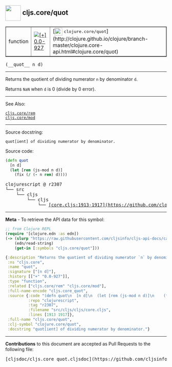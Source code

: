 ## <img width="48px" valign="middle" src="http://i.imgur.com/Hi20huC.png"> cljs.core/quot

 <table border="1">
<tr>

<td>function</td>
<td><a href="https://github.com/cljsinfo/cljs-api-docs/tree/0.0-927"><img valign="middle" alt="[+] 0.0-927" src="https://img.shields.io/badge/+-0.0--927-lightgrey.svg"></a> </td>
<td>
[<img height="24px" valign="middle" src="http://i.imgur.com/1GjPKvB.png"> <samp>clojure.core/quot</samp>](http://clojure.github.io/clojure/branch-master/clojure.core-api.html#clojure.core/quot)
</td>
</tr>
</table>

 <samp>
(__quot__ n d)<br>
</samp>

---

Returns the quotient of dividing numerator `n` by denominator `d`.

Returns `NaN` when `d` is 0 (divide by 0 error).

---


See Also:

[`cljs.core/rem`](cljs.core_rem.md)<br>
[`cljs.core/mod`](cljs.core_mod.md)<br>

---

Source docstring:

```
quot[ient] of dividing numerator by denominator.
```

Source code:

```clj
(defn quot
  [n d]
  (let [rem (js-mod n d)]
    (fix (/ (- n rem) d))))
```

 <pre>
clojurescript @ r2307
└── src
    └── cljs
        └── cljs
            └── <ins>[core.cljs:1913-1917](https://github.com/clojure/clojurescript/blob/r2307/src/cljs/cljs/core.cljs#L1913-L1917)</ins>
</pre>


---

__Meta__ - To retrieve the API data for this symbol:

```clj
;; from Clojure REPL
(require '[clojure.edn :as edn])
(-> (slurp "https://raw.githubusercontent.com/cljsinfo/cljs-api-docs/catalog/cljs-api.edn")
    (edn/read-string)
    (get-in [:symbols "cljs.core/quot"]))
```

```clj
{:description "Returns the quotient of dividing numerator `n` by denominator `d`.\n\nReturns `NaN` when `d` is 0 (divide by 0 error).",
 :ns "cljs.core",
 :name "quot",
 :signature ["[n d]"],
 :history [["+" "0.0-927"]],
 :type "function",
 :related ["cljs.core/rem" "cljs.core/mod"],
 :full-name-encode "cljs.core_quot",
 :source {:code "(defn quot\n  [n d]\n  (let [rem (js-mod n d)]\n    (fix (/ (- n rem) d))))",
          :repo "clojurescript",
          :tag "r2307",
          :filename "src/cljs/cljs/core.cljs",
          :lines [1913 1917]},
 :full-name "cljs.core/quot",
 :clj-symbol "clojure.core/quot",
 :docstring "quot[ient] of dividing numerator by denominator."}

```

---

__Contributions__ to this document are accepted as Pull Requests to the following file:

 <pre>
[cljsdoc/cljs.core_quot.cljsdoc](https://github.com/cljsinfo/cljs-api-docs/blob/master/cljsdoc/cljs.core_quot.cljsdoc)
</pre>

